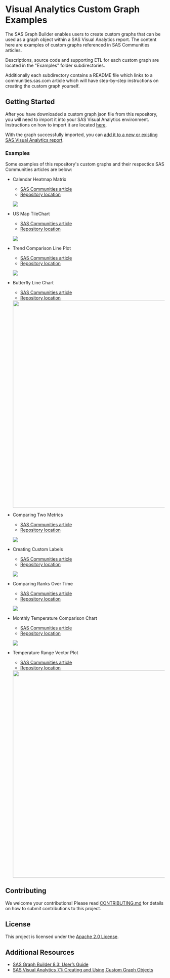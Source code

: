 # Visual Analytics Custom Graph Examples

The SAS Graph Builder enables users to create custom graphs that can be used as a graph object within a SAS Visual Analytics report.  The content here are examples of custom graphs referenced in SAS Communities articles. 

Descriptions, source code and supporting ETL for each custom graph are located in the "Examples" folder subdirectories. 

Additionally each subdirectory contains a README file which links to a communities.sas.com article which will have step-by-step instructions on creating the custom graph yourself. 

## Getting Started

After you have downloaded a custom graph json file from this repository, you will need to import it into your SAS Visual Analytics environment.  Instructions on how to import it are located [here](https://go.documentation.sas.com/?docsetId=vaobj&docsetTarget=n1nixuwj79bthfn15ew5dqldpcis.htm&docsetVersion=8.3&locale=en).

With the graph successfully imported, you can [add it to a new or existing SAS Visual Analytics report](https://go.documentation.sas.com/?docsetId=vaobj&docsetTarget=n1nixuwj79bthfn15ew5dqldpcis.htm&docsetVersion=8.3&locale=en).


### Examples

Some examples of this repository's custom graphs and their respectice SAS Communities articles are below:

*  Calendar Heatmap Matrix
    * [SAS Communities article](https://communities.sas.com/t5/SAS-Communities-Library/Three-Steps-to-Building-a-Calendar-Heatmap-Matrix/ta-p/520854)
    * [Repository location](./Examples/calendar-heatmap-matrix/)

    ![](./Examples/calendar-heatmap-matrix/calendar_heatmap_matrix.png)

*  US Map TileChart
    * [SAS Communities article](https://communities.sas.com/t5/SAS-Communities-Library/3-steps-to-build-a-US-map-tile-chart-in-SAS-Visual-Analytics/ta-p/539108)
    * [Repository location](./Examples/US-map-tile-chart)

    ![](./Examples/US-map-tile-chart/VACustomGraph_MAP.png)    

*  Trend Comparison Line Plot
    * [SAS Communities article](https://communities.sas.com/t5/SAS-Communities-Library/3-steps-to-build-a-trend-comparison-line-plot-in-SAS-Visual/ta-p/533266)
    * [Repository location](./Examples/Comparing-yearly-trends)

    ![](./Examples/Comparing-yearly-trends/trend_comparison.png)  
    
*  Butterfly Line Chart
    * [SAS Communities article](https://communities.sas.com/t5/SAS-Communities-Library/How-to-create-a-butterfly-line-chart-in-SAS-Visual-Analytics/ta-p/489398)
    * [Repository location](./Examples/butterfly-line-chart)
    
    <img src="./Examples/butterfly-line-chart/butterfly_line_chart.png" width="655">
    
*  Comparing Two Metrics 
    * [SAS Communities article](https://communities.sas.com/t5/SAS-Communities-Library/Comparing-similar-metrics-using-SAS-Visual-Analytics-custom/ta-p/507005)
    * [Repository location](./Examples/comparing-two-metrics)

    ![](./Examples/comparing-two-metrics/compare_similar_metrics.png)      
    
*  Creating Custom Labels
    * [SAS Communities article](https://communities.sas.com/t5/SAS-Communities-Library/3-steps-to-label-specific-data-points-in-SAS-Visual-Analytics/ta-p/505057)
    * [Repository location](./Examples/creating_custom_labels)

    ![](./Examples/creating_custom_labels/creating_custom_labels.png)          
    
*  Comparing Ranks Over Time
    * [SAS Communities article](https://communities.sas.com/t5/SAS-Communities-Library/Ranking-states-by-turkey-production-using-SAS-Visual-Analytics/ta-p/514552)
    * [Repository location](./Examples/Yearly-Ranking-Graph)

    ![](./Examples/Yearly-Ranking-Graph/yearly_ranking_graph.png)        
    
*  Monthly Temperature Comparison Chart
    * [SAS Communities article](https://communities.sas.com/t5/SAS-Communities-Library/3-steps-to-building-a-monthly-temperature-comparison-chart/ta-p/544702)
    * [Repository location](./Examples/water_temp_comparison)

    ![](./Examples/water_temp_comparison/water_temps_graph.png)
    
*  Temperature Range Vector Plot
    * [SAS Communities article](https://communities.sas.com/t5/SAS-Communities-Library/Is-summer-over-already-Time-to-create-a-custom-vector-plot-in/ta-p/231253)
    * [Repository location](./Examples/Temperature_Range_Vector_Plot)

    <img src="./Examples/Temperature_Range_Vector_Plot/Temperature_Range_Vector_Plot.png" width="655">
    

## Contributing

We welcome your contributions! Please read [CONTRIBUTING.md](CONTRIBUTING.md) for details on how to submit contributions to this project.

## License

This project is licensed under the [Apache 2.0 License](LICENSE).

## Additional Resources
* [SAS Graph Builder 8.3: User’s Guide](https://go.documentation.sas.com/api/docsets/grbldrug/8.3/content/grbldrug.pdf)
* [SAS Visual Analytics 7.1: Creating and Using Custom Graph Objects ](http://support.sas.com/documentation/cdl/en/vaug/67500/HTML/default/viewer.htm#n1dk184ptuhv5zn1dx3iqjeu3h1p.htm)

